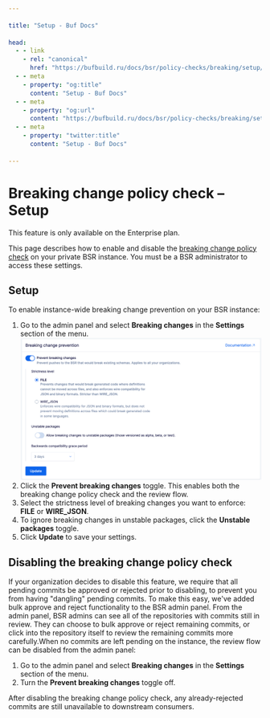 ```yaml
---

title: "Setup - Buf Docs"

head:
  - - link
    - rel: "canonical"
      href: "https://bufbuild.ru/docs/bsr/policy-checks/breaking/setup/"
  - - meta
    - property: "og:title"
      content: "Setup - Buf Docs"
  - - meta
    - property: "og:url"
      content: "https://bufbuild.ru/docs/bsr/policy-checks/breaking/setup/"
  - - meta
    - property: "twitter:title"
      content: "Setup - Buf Docs"

---
```


# Breaking change policy check – Setup

This feature is only available on the Enterprise plan.

This page describes how to enable and disable the [breaking change policy check](../overview/) on your private BSR instance. You must be a BSR administrator to access these settings.

## Setup

To enable instance-wide breaking change prevention on your BSR instance:

1.  Go to the admin panel and select **Breaking changes** in the **Settings** section of the menu.![Screen shot of admin panel](../../../../images/bsr/policy-checks/breaking-changes-panel.png)
2.  Click the **Prevent breaking changes** toggle. This enables both the breaking change policy check and the review flow.
3.  Select the strictness level of breaking changes you want to enforce: **FILE** or **WIRE_JSON**.
4.  To ignore breaking changes in unstable packages, click the **Unstable packages** toggle.
5.  Click **Update** to save your settings.

## Disabling the breaking change policy check

If your organization decides to disable this feature, we require that all pending commits be approved or rejected prior to disabling, to prevent you from having "dangling" pending commits. To make this easy, we've added bulk approve and reject functionality to the BSR admin panel. From the admin panel, BSR admins can see all of the repositories with commits still in review. They can choose to bulk approve or reject remaining commits, or click into the repository itself to review the remaining commits more carefully.When no commits are left pending on the instance, the review flow can be disabled from the admin panel:

1.  Go to the admin panel and select **Breaking changes** in the **Settings** section of the menu.
2.  Turn the **Prevent breaking changes** toggle off.

After disabling the breaking change policy check, any already-rejected commits are still unavailable to downstream consumers.
